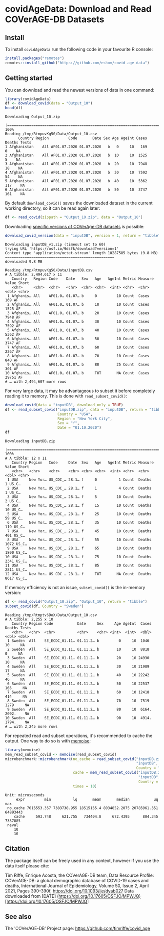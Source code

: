 # covidAgeData: Download and Read COVerAGE-DB Datasets

## Install
To install `covidAgeData` run the following code in your favourite R console:
```r
install.packages("remotes")
remotes::install_github("https://github.com/eshom/covid-age-data")
```

## Getting started
You can download and read the newest versions of data in one command:
```r
library(covidAgeData)
df <- download_covid(data = "Output_10")
head(df)
```
```
Downloading Output_10.zip
  |======================================================================| 100%
Reading /tmp/RtmpuvKg50/Data/Output_10.csv
      Country Region         Code       Date Sex Age AgeInt Cases Deaths Tests
1 Afghanistan    All AF01.07.2020 01.07.2020   b   0     10   169      0    NA
2 Afghanistan    All AF01.07.2020 01.07.2020   b  10     10  1525      5    NA
3 Afghanistan    All AF01.07.2020 01.07.2020   b  20     10  7948     18    NA
4 Afghanistan    All AF01.07.2020 01.07.2020   b  30     10  7592     54    NA
5 Afghanistan    All AF01.07.2020 01.07.2020   b  40     10  5362    117    NA
6 Afghanistan    All AF01.07.2020 01.07.2020   b  50     10  3747    161    NA
```

By default `download_covid()` saves the downloaded dataset in the current
working directory, so it can be read again later:
```r
df <- read_covid(zippath = "Output_10.zip", data = "Output_10")
```

Downloading [specific versions of COVerAge-DB datasets](https://osf.io/9dsfk/?show=revision) is possible:
```r
download_covid_version(data = "inputDB", version = 1, return = "tibble")
```
```
Downloading inputDB_v1.zip (timeout set to 60)
trying URL 'https://osf.io/9dsfk/download?version=1'
Content type 'application/octet-stream' length 10287585 bytes (9.8 MB)
==================================================
downloaded 9.8 MB

Reading /tmp/RtmpuvKg50/Data/inputDB.csv
# A tibble: 2,494,617 x 11
   Country   Region Code    Date   Sex   Age   AgeInt Metric Measure Value Short
   <chr>     <chr>  <chr>   <chr>  <chr> <chr>  <int> <chr>  <chr>   <dbl> <chr>
 1 Afghanis… All    AF01.0… 01.07… b     0         10 Count  Cases     169 AF
 2 Afghanis… All    AF01.0… 01.07… b     10        10 Count  Cases    1525 AF
 3 Afghanis… All    AF01.0… 01.07… b     20        10 Count  Cases    7948 AF
 4 Afghanis… All    AF01.0… 01.07… b     30        10 Count  Cases    7592 AF
 5 Afghanis… All    AF01.0… 01.07… b     40        10 Count  Cases    5362 AF
 6 Afghanis… All    AF01.0… 01.07… b     50        10 Count  Cases    3747 AF
 7 Afghanis… All    AF01.0… 01.07… b     60        10 Count  Cases    2267 AF
 8 Afghanis… All    AF01.0… 01.07… b     70        10 Count  Cases     840 AF
 9 Afghanis… All    AF01.0… 01.07… b     80        25 Count  Cases     301 AF
10 Afghanis… All    AF01.0… 01.07… b     TOT       NA Count  Cases   29751 AF
# … with 2,494,607 more rows
```

For very large data, it may be advantageous to subset it before completely reading it to memory. This is done with `read_subset_covid()`:
```r
download_covid(data = "inputDB", download_only = TRUE)
df <- read_subset_covid("inputDB.zip", data = "inputDB", return = "tibble",
                        Country = "USA",
                        Region = "New York City",
                        Sex = "f",
                        Date = "01.10.2020")
df
```
```
Downloading inputDB.zip
  |======================================================================| 100%
# A tibble: 12 x 11
   Country Region   Code     Date  Sex   Age   AgeInt Metric Measure Value Short
   <chr>   <chr>    <chr>    <chr> <chr> <chr>  <int> <chr>  <chr>   <dbl> <chr>
 1 USA     New Yor… US_CDC_… 28.1… f     0          1 Count  Deaths      1 US_C…
 2 USA     New Yor… US_CDC_… 28.1… f     1          4 Count  Deaths      1 US_C…
 3 USA     New Yor… US_CDC_… 28.1… f     5         10 Count  Deaths      2 US_C…
 4 USA     New Yor… US_CDC_… 28.1… f     15        10 Count  Deaths     10 US_C…
 5 USA     New Yor… US_CDC_… 28.1… f     25        10 Count  Deaths     59 US_C…
 6 USA     New Yor… US_CDC_… 28.1… f     35        10 Count  Deaths    119 US_C…
 7 USA     New Yor… US_CDC_… 28.1… f     45        10 Count  Deaths    401 US_C…
 8 USA     New Yor… US_CDC_… 28.1… f     55        10 Count  Deaths   1072 US_C…
 9 USA     New Yor… US_CDC_… 28.1… f     65        10 Count  Deaths   1800 US_C…
10 USA     New Yor… US_CDC_… 28.1… f     75        10 Count  Deaths   2341 US_C…
11 USA     New Yor… US_CDC_… 28.1… f     85        20 Count  Deaths   2811 US_C…
12 USA     New Yor… US_CDC_… 28.1… f     TOT       NA Count  Deaths   8617 US_C…
```

If memory efficiency is not an issue, `subset_covid()` is the in-memory version:
```r
df <- read_covid("Output_10.zip", "Output_10", return = "tibble")
subset_covid(df, Country = "Sweden")
```
```
Reading /tmp/Rtmptv6DoX/Data/Output_10.csv
# A tibble: 2,255 x 10
   Country Region Code           Date     Sex     Age AgeInt  Cases Deaths Tests
   <chr>   <chr>  <chr>          <chr>    <chr> <int>  <int>  <dbl>  <dbl> <dbl>
 1 Sweden  All    SE_ECDC_01.11… 01.11.2… b         0     10  1046     10     NA
 2 Sweden  All    SE_ECDC_01.11… 01.11.2… b        10     10  8818      0     NA
 3 Sweden  All    SE_ECDC_01.11… 01.11.2… b        20     10 24930     10     NA
 4 Sweden  All    SE_ECDC_01.11… 01.11.2… b        30     10 21989     17     NA
 5 Sweden  All    SE_ECDC_01.11… 01.11.2… b        40     10 22242     46     NA
 6 Sweden  All    SE_ECDC_01.11… 01.11.2… b        50     10 22537    165     NA
 7 Sweden  All    SE_ECDC_01.11… 01.11.2… b        60     10 12418    414     NA
 8 Sweden  All    SE_ECDC_01.11… 01.11.2… b        70     10  7519   1279     NA
 9 Sweden  All    SE_ECDC_01.11… 01.11.2… b        80     10  6164.  2092.    NA
10 Sweden  All    SE_ECDC_01.11… 01.11.2… b        90     10  4914.  1794.    NA
# … with 2,245 more rows
```

For repeated read and subset operations, it's recommended to cache the output.
One way to do so is with [memoise](http://memoise.r-lib.org):
```r
library(memoise)
mem_read_subset_covid <- memoise(read_subset_covid)
microbenchmark::microbenchmark(no_cache = read_subset_covid("inputDB.zip",
                                                            "inputDB",
                                                            Country = "Brazil"),
                               cache = mem_read_subset_covid("inputDB.zip",
                                                             "inputDB",
                                                             Country = "Brazil"),
                               times = 10)
```
```
Unit: microseconds
     expr         min          lq       mean       median           uq      max
 no_cache 7015553.357 7383738.955 18515155.4 8034852.2075 20785961.351 64893443
    cache     593.748     621.755   734404.8     672.4395      804.345  7337885
 neval
    10
    10
```

## Citation
The package itself can be freely used in any context,
however if you use the data itself please cite:

Tim Riffe, Enrique Acosta, the COVerAGE-DB team, Data Resource Profile: COVerAGE-DB: a global demographic database of COVID-19 cases and deaths, International Journal of Epidemiology, Volume 50, Issue 2, April 2021, Pages 390–390f, https://doi.org/10.1093/ije/dyab027 Data downloaded from \[DATE\] (<https://doi.org/10.17605/OSF.IO/MPWJQ)[https://doi.org/10.17605/OSF.IO/MPWJQ>]

## See also
The 'COVerAGE-DB' Project page: <https://github.com/timriffe/covid_age>
